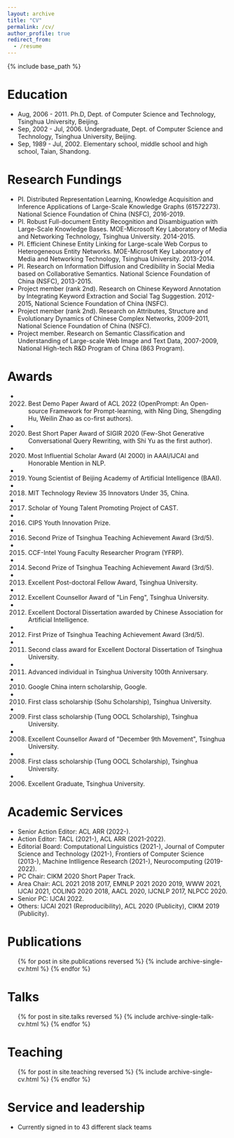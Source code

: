 ```yaml
---
layout: archive
title: "CV"
permalink: /cv/
author_profile: true
redirect_from:
  - /resume
---
```


{% include base_path %}

Education
======
* Aug, 2006 - 2011. Ph.D, Dept. of Computer Science and Technology, Tsinghua University, Beijing.
* Sep, 2002 - Jul, 2006. Undergraduate, Dept. of Computer Science and Technology, Tsinghua University, Beijing.
* Sep, 1989 - Jul, 2002. Elementary school, middle school and high school, Taian, Shandong.

Research Fundings
======
* PI. Distributed Representation Learning, Knowledge Acquisition and Inference Applications of Large-Scale Knowledge Graphs (61572273). National Science Foundation of China (NSFC), 2016-2019.
* PI. Robust Full-document Entity Recognition and Disambiguation with Large-Scale Knowledge Bases. MOE-Microsoft Key Laboratory of Media and Networking Technology, Tsinghua University. 2014-2015.
* PI. Efficient Chinese Entity Linking for Large-scale Web Corpus to Heterogeneous Entity Networks. MOE-Microsoft Key Laboratory of Media and Networking Technology, Tsinghua University. 2013-2014.
* PI. Research on Information Diffusion and Credibility in Social Media based on Collaborative Semantics. National Science Foundation of China (NSFC), 2013-2015.
* Project member (rank 2nd). Research on Chinese Keyword Annotation by Integrating Keyword Extraction and Social Tag Suggestion. 2012-2015, National Science Foundation of China (NSFC).
* Project member (rank 2nd). Research on Attributes, Structure and Evolutionary Dynamics of Chinese Complex Networks, 2009-2011, National Science Foundation of China (NSFC).
* Project member. Research on Semantic Classification and Understanding of Large-scale Web Image and Text Data, 2007-2009, National High-tech R&D Program of China (863 Program).

Awards
======
* 2022. Best Demo Paper Award of ACL 2022 (OpenPrompt: An Open-source Framework for Prompt-learning, with Ning Ding, Shengding Hu, Weilin Zhao as co-first authors).
* 2020. Best Short Paper Award of SIGIR 2020 (Few-Shot Generative Conversational Query Rewriting, with Shi Yu as the first author).
* 2020. Most Influential Scholar Award (AI 2000) in AAAI/IJCAI and Honorable Mention in NLP.
* 2019. Young Scientist of Beijing Academy of Artificial Intelligence (BAAI).
* 2018. MIT Technology Review 35 Innovators Under 35, China.
* 2017. Scholar of Young Talent Promoting Project of CAST.
* 2016. CIPS Youth Innovation Prize.
* 2016. Second Prize of Tsinghua Teaching Achievement Award (3rd/5).
* 2015. CCF-Intel Young Faculty Researcher Program (YFRP).
* 2014. Second Prize of Tsinghua Teaching Achievement Award (3rd/5).
* 2013. Excellent Post-doctoral Fellow Award, Tsinghua University.
* 2012. Excellent Counsellor Award of "Lin Feng", Tsinghua University.
* 2012. Excellent Doctoral Dissertation awarded by Chinese Association for Artificial Intelligence.
* 2012. First Prize of Tsinghua Teaching Achievement Award (3rd/5).
* 2011. Second class award for Excellent Doctoral Dissertation of Tsinghua University.
* 2011. Advanced individual in Tsinghua University 100th Anniversary.
* 2010. Google China intern scholarship, Google.
* 2010. First class scholarship (Sohu Scholarship), Tsinghua University.
* 2009. First class scholarship (Tung OOCL Scholarship), Tsinghua University.
* 2008. Excellent Counsellor Award of "December 9th Movement", Tsinghua University.
* 2008. First class scholarship (Tung OOCL Scholarship), Tsinghua University.
* 2006. Excellent Graduate, Tsinghua University.

Academic Services
======
* Senior Action Editor: ACL ARR (2022-).
* Action Editor: TACL (2021-), ACL ARR (2021-2022).
* Editorial Board: Computational Linguistics (2021-), Journal of Computer Science and Technology (2021-), Frontiers of Computer Science (2013-), Machine Intlligence Research (2021-), Neurocomputing (2019-2022).
* PC Chair: CIKM 2020 Short Paper Track.
* Area Chair: ACL 2021 2018 2017, EMNLP 2021 2020 2019, WWW 2021, IJCAI 2021, COLING 2020 2018, AACL 2020, IJCNLP 2017, NLPCC 2020.
* Senior PC: IJCAI 2022.
* Others: IJCAI 2021 (Reproducibility), ACL 2020 (Publicity), CIKM 2019 (Publicity).

Publications
======
  <ul>{% for post in site.publications reversed %}
    {% include archive-single-cv.html %}
  {% endfor %}</ul>
  
Talks
======
  <ul>{% for post in site.talks reversed %}
    {% include archive-single-talk-cv.html  %}
  {% endfor %}</ul>
  
Teaching
======
  <ul>{% for post in site.teaching reversed %}
    {% include archive-single-cv.html %}
  {% endfor %}</ul>
  
Service and leadership
======
* Currently signed in to 43 different slack teams
